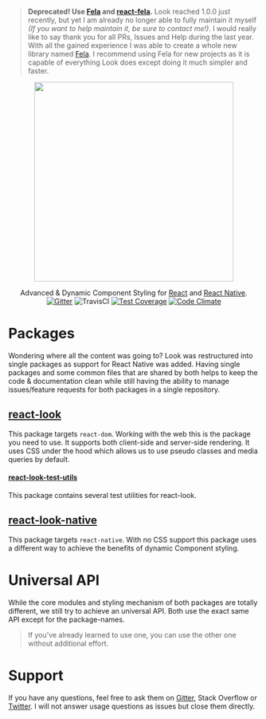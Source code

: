 > **Deprecated! Use [Fela](https://github.com/rofrischmann/fela) and [react-fela](https://github.com/rofrischmann/fela/tree/master/packages/react-fela).** Look reached 1.0.0 just recently, but yet I am already no longer able to fully maintain it myself *(If you want to help maintain it, be sure to contact me!)*. I would really like to say thank you for all PRs, Issues and Help during the last year. <br> With all the gained experience I was able to create a whole new library named [Fela](https://github.com/rofrischmann/fela). I recommend using Fela for new projects as it is capable of everything Look does except doing it much simpler and faster.

<p align="center"><img src="https://raw.githubusercontent.com/rofrischmann/react-look/develop/res/logo.png" width=400></p>
<p align="center">
Advanced & Dynamic Component Styling for <a href="https://facebook.github.io/react/">React</a> and <a href="https://facebook.github.io/react-native/">React Native</a>.
<br>
<a href="https://gitter.im/rofrischmann/react-look"><img alt="Gitter" src="https://img.shields.io/gitter/room/rofrischmann/react-look.svg"></a>
<img alt="TravisCI" src="https://travis-ci.org/rofrischmann/react-look.svg?branch=develop">
<a href="https://codeclimate.com/github/rofrischmann/react-look/coverage"><img alt="Test Coverage" src="https://codeclimate.com/github/rofrischmann/react-look/badges/coverage.svg"></a>
<a href="https://codeclimate.com/github/rofrischmann/react-look"><img alt="Code Climate" src="https://codeclimate.com/github/rofrischmann/react-look/badges/gpa.svg"></a>
</p>

# Packages
Wondering where all the content was going to? Look was restructured into single packages as support for React Native was added. Having single packages and some common files that are shared by both helps to keep the code & documentation clean while still having the ability to manage issues/feature requests for both packages in a single repository.

## [react-look](packages/react-look)
This package targets `react-dom`. Working with the web this is the package you need to use. It supports both client-side and server-side rendering. It uses CSS under the hood which allows us to use pseudo classes and media queries by default.

#### [react-look-test-utils](packages/react-look-test-utils)
This package contains several test utilities for react-look.

## [react-look-native](packages/react-look-native)
This package targets `react-native`. With no CSS support this package uses a different way to achieve the benefits of dynamic Component styling.


# Universal API
While the core modules and styling mechanism of both packages are totally different, we still try to achieve an universal API. Both use the exact same API except for the package-names.
>If you've already learned to use one, you can use the other one without additional effort.


# Support
If you have any questions, feel free to ask them on <a href="https://gitter.im/rofrischmann/react-look">Gitter</a>, Stack Overflow or <a href="https://twitter.com/rofrischmann">Twitter</a>.
I will not answer usage questions as issues but close them directly.
